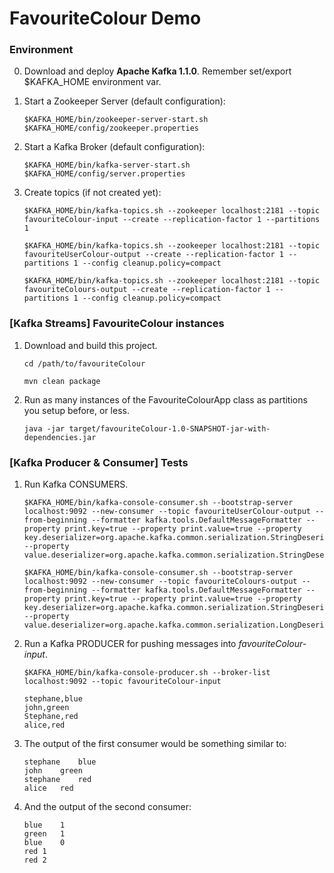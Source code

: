 # FavouriteColour Demo

### Environment

0) Download and deploy **Apache Kafka 1.1.0**. Remember set/export $KAFKA_HOME environment var.

1) Start a Zookeeper Server (default configuration):
    ```
    $KAFKA_HOME/bin/zookeeper-server-start.sh $KAFKA_HOME/config/zookeeper.properties
    ```
2) Start a Kafka Broker (default configuration):
    ```
    $KAFKA_HOME/bin/kafka-server-start.sh $KAFKA_HOME/config/server.properties
    ```
3) Create topics (if not created yet):
    ```
    $KAFKA_HOME/bin/kafka-topics.sh --zookeeper localhost:2181 --topic favouriteColour-input --create --replication-factor 1 --partitions 1

    $KAFKA_HOME/bin/kafka-topics.sh --zookeeper localhost:2181 --topic favouriteUserColour-output --create --replication-factor 1 --partitions 1 --config cleanup.policy=compact
    
    $KAFKA_HOME/bin/kafka-topics.sh --zookeeper localhost:2181 --topic favouriteColours-output --create --replication-factor 1 --partitions 1 --config cleanup.policy=compact
    ```

### [Kafka Streams] FavouriteColour instances

1) Download and build this project.
    ```
    cd /path/to/favouriteColour

    mvn clean package
    ```
2) Run as many instances of the FavouriteColourApp class as partitions you setup before, or less.
    ```
    java -jar target/favouriteColour-1.0-SNAPSHOT-jar-with-dependencies.jar
    ```
### [Kafka Producer & Consumer] Tests
1) Run Kafka CONSUMERS.
    ```
    $KAFKA_HOME/bin/kafka-console-consumer.sh --bootstrap-server localhost:9092 --new-consumer --topic favouriteUserColour-output --from-beginning --formatter kafka.tools.DefaultMessageFormatter --property print.key=true --property print.value=true --property key.deserializer=org.apache.kafka.common.serialization.StringDeserializer --property value.deserializer=org.apache.kafka.common.serialization.StringDeserializer
    
    $KAFKA_HOME/bin/kafka-console-consumer.sh --bootstrap-server localhost:9092 --new-consumer --topic favouriteColours-output --from-beginning --formatter kafka.tools.DefaultMessageFormatter --property print.key=true --property print.value=true --property key.deserializer=org.apache.kafka.common.serialization.StringDeserializer --property value.deserializer=org.apache.kafka.common.serialization.LongDeserializer
    ```
2) Run a Kafka PRODUCER for pushing messages into *favouriteColour-input*.
     ```
     $KAFKA_HOME/bin/kafka-console-producer.sh --broker-list localhost:9092 --topic favouriteColour-input
     
     stephane,blue
     john,green
     Stephane,red
     alice,red
     ```
3) The output of the first consumer would be something similar to:
    ```
    stephane	blue
    john	green
    stephane	red
    alice	red
    ```

4) And the output of the second consumer:
    ```
    blue	1
    green	1
    blue	0
    red	1
    red	2
    ```